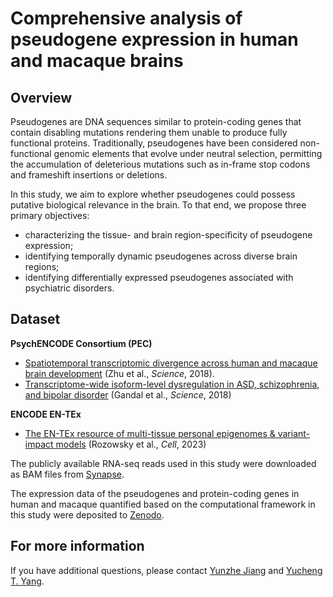 # Comprehensive analysis of pseudogene expression in human and macaque brains

## Overview
Pseudogenes are DNA sequences similar to protein-coding genes that contain disabling mutations rendering them unable to produce fully functional proteins. Traditionally, pseudogenes have been considered non-functional genomic elements that evolve under neutral selection, permitting the accumulation of deleterious mutations such as in-frame stop codons and frameshift insertions or deletions. 

In this study, we aim to explore whether pseudogenes could possess putative biological relevance in the brain. To that end, we propose three primary objectives:
- characterizing the tissue- and brain region-specificity of pseudogene expression;
- identifying temporally dynamic pseudogenes across diverse brain regions;
- identifying differentially expressed pseudogenes associated with psychiatric disorders.

## Dataset
**PsychENCODE Consortium (PEC)**
- [Spatiotemporal transcriptomic divergence across human and macaque brain development](https://www.science.org/doi/10.1126/science.aat8077) (Zhu et al., *Science*, 2018).
- [Transcriptome-wide isoform-level dysregulation in ASD, schizophrenia, and bipolar disorder](https://www.science.org/doi/10.1126/science.aat8127) (Gandal et al., *Science*, 2018)

**ENCODE EN-TEx**
- [The EN-TEx resource of multi-tissue personal epigenomes & variant-impact models](https://www.cell.com/cell/fulltext/S0092-8674(23)00161-7) (Rozowsky et al., *Cell*, 2023)

The publicly available RNA-seq reads used in this study were downloaded as BAM files from [Synapse](https://www.synapse.org/). 

The expression data of the pseudogenes and protein-coding genes in human and macaque quantified based on the computational framework in this study were deposited to [Zenodo](https://doi.org/10.5281/zenodo.16810204).


## For more information

If you have additional questions, please contact [Yunzhe Jiang](mailto:yunzhe.jiang@yale.edu) and [Yucheng T. Yang](mailto:yangyc2016@gmail.com).
